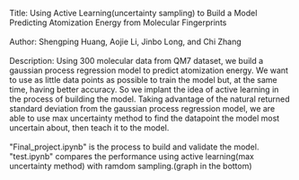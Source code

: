 Title: Using Active Learning(uncertainty sampling) to Build a Model Predicting Atomization Energy from Molecular Fingerprints
<br><br>Author: Shengping Huang, Aojie Li, Jinbo Long, and Chi Zhang
<br><br>Description: Using 300 molecular data from QM7 dataset, we build a gaussian process regression model to predict atomization energy. We want to use as little data points as possible to train the model but, at the same time, having better accuracy. So we implant the idea of active learning in the process of building the model. Taking advantage of the natural returned standard deviation from the gaussian process  regression model, we are able to use max uncertainty method to find the datapoint the model most uncertain about, then teach it to the model.
<br><br>"Final_project.ipynb" is the process to build and validate the model.
<br>"test.ipynb" compares the performance using active learning(max uncertainty method) with ramdom sampling.(graph in the bottom)
